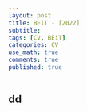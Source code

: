 ```yaml
---
layout: post
title: BEiT - [2022]
subtitle: 
tags: [CV, BEiT]
categories: CV
use_math: true
comments: true
published: true
---
```


## dd